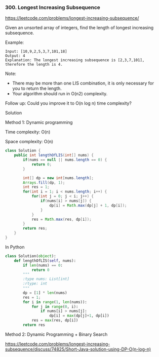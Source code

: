 ### 300. Longest Increasing Subsequence

https://leetcode.com/problems/longest-increasing-subsequence/

Given an unsorted array of integers, find the length of longest increasing subsequence.

Example:
```
Input: [10,9,2,5,3,7,101,18]
Output: 4 
Explanation: The longest increasing subsequence is [2,3,7,101], therefore the length is 4. 
```
Note:

- There may be more than one LIS combination, it is only necessary for you to return the length.
- Your algorithm should run in O(n2) complexity.

Follow up: Could you improve it to O(n log n) time complexity?

Solution

Method 1: Dynamic programming

Time complexity: O(n)

Space complexity: O(n)

```java
class Solution {
    public int lengthOfLIS(int[] nums) {
        if(nums == null || nums.length == 0) {
            return 0;
        }

        int[] dp = new int[nums.length];
        Arrays.fill(dp, 1);
        int res = 1;
        for(int i = 1; i < nums.length; i++) {
            for(int j = 0; j < i; j++) {
                if(nums[i] > nums[j]) {
                    dp[i] = Math.max(dp[j] + 1, dp[i]);
                }
            }
            res = Math.max(res, dp[i]);
        }
        return res;
    }
}
```

In Python

```python
class Solution(object):
    def lengthOfLIS(self, nums):
        if len(nums) == 0:
            return 0
        """
        :type nums: List[int]
        :rtype: int
        """
        dp = [1] * len(nums)
        res = 1;
        for i in range(1, len(nums)):
            for j in range(0, i):
                if nums[i] > nums[j]:
                    dp[i] = max(dp[j]+1, dp[i])
            res = max(res, dp[i])
        return res
```

Method 2: Dynamic Programming + Binary Search

https://leetcode.com/problems/longest-increasing-subsequence/discuss/74825/Short-Java-solution-using-DP-O(n-log-n)

